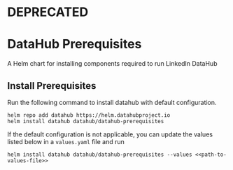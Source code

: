 # DEPRECATED

DataHub Prerequisites
=======
A Helm chart for installing components required to run LinkedIn DataHub

## Install Prerequisites
Run the following command to install datahub with default configuration.

```
helm repo add datahub https://helm.datahubproject.io
helm install datahub datahub/datahub-prerequisites
```

If the default configuration is not applicable, you can update the values listed below in a `values.yaml` file and run
```
helm install datahub datahub/datahub-prerequisites --values <<path-to-values-file>>
```